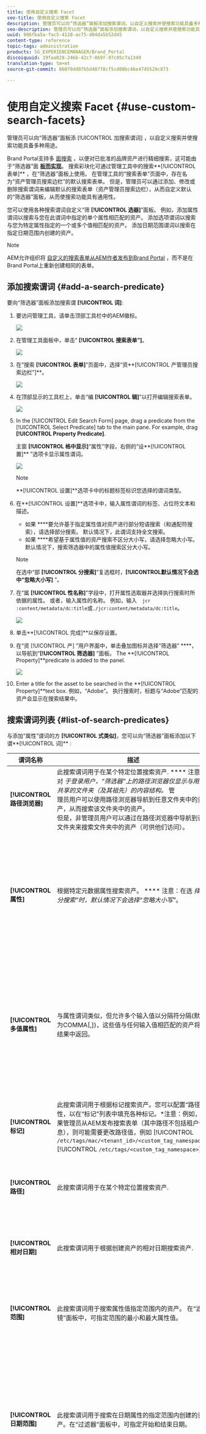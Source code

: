 ```yaml
---
title: 使用自定义搜索 Facet
seo-title: 使用自定义搜索 Facet
description: 管理员可以向“筛选器”面板添加搜索谓词，以自定义搜索并使搜索功能具备多种用途。
seo-description: 管理员可以向“筛选器”面板添加搜索谓词，以自定义搜索并使搜索功能具备多种用途。
uuid: 986fba5a-fac5-4128-ac75-d04da5b52d45
content-type: reference
topic-tags: administration
products: SG_EXPERIENCEMANAGER/Brand_Portal
discoiquuid: 19faa028-246b-42c7-869f-97c95c7a1349
translation-type: tm+mt
source-git-commit: 86078dd07b5d487f8cf5cd08bc46e4745529c873

---
```



# 使用自定义搜索 Facet {#use-custom-search-facets}

管理员可以向“筛选器”面板添 [!UICONTROL 加搜索谓词] ，以自定义搜索并使搜索功能具备多种用途。

Brand Portal支持多 [面搜索](../using/brand-portal-searching.md#search-using-facets-in-filters-panel) ，以便对已批准的品牌资产进行精细搜索，这可能由于“筛选器”面 [**板而实现&#x200B;**](../using/brand-portal-searching.md#search-using-facets-in-filters-panel)。 搜索彩块化可通过管理工具中的搜索**[!UICONTROL &#x200B;表单]** ，在“筛选器”面板上使用。 在管理工具的“搜索表单”页面中，存在名为“资产管理员搜索边栏”的默认搜索表单。 但是，管理员可以通过添加、修改或删除搜索谓词来编辑默认的搜索表单（资产管理员搜索边栏），从而自定义默认的“筛选器”面板，从而使搜索功能具有通用性。

您可以使用各种搜索谓词自定义“筛 **[!UICONTROL 选器]**”面板。 例如，添加属性谓词以搜索与您在此谓词中指定的单个属性相匹配的资产。 添加选项谓词以搜索与您为特定属性指定的一个或多个值相匹配的资产。 添加日期范围谓词以搜索在指定日期范围内创建的资产。

>[!NOTE]
>
>AEM允许组织将 [自定义的搜索表单从AEM作者发布到Brand Portal](../using/publish-schema-search-facets-presets.md#publish-search-facets-to-brand-portal) ，而不是在Brand Portal上重新创建相同的表单。

## 添加搜索谓词 {#add-a-search-predicate}

要向“筛选器”面板添加搜索谓 **[!UICONTROL 词]**:

1. 要访问管理工具，请单击顶部工具栏中的AEM徽标。

   ![](assets/aemlogo.png)

1. 在管理工具面板中，单击“ **[!UICONTROL 搜索表单”]**。

   ![](assets/navigation-panel-1.png)

1. 在“搜索 **[!UICONTROL 表单]**”页面中，选择“资**[!UICONTROL &#x200B;产管理员搜索边栏”]**。

   ![](assets/search-forms-page.png)

1. 在顶部显示的工具栏上，单击“编 **[!UICONTROL 辑]**”以打开编辑搜索表单。

   ![](assets/edit-search-form-1.png)

1. In the [!UICONTROL Edit Search Form] page, drag a predicate from the [!UICONTROL Select Predicate] tab to the main pane. For example, drag **[!UICONTROL Property Predicate]**.

   主窗 **[!UICONTROL 格中显示]**“属性”字段，右侧的“设**[!UICONTROL &#x200B;置]** ”选项卡显示属性谓词。

   ![](assets/partial-prop-predicate.png)

   >[!NOTE]
   >
   >**[!UICONTROL 设置]**选项卡中的标题标签标识您选择的谓词类型。

1. 在&#x200B;**[!UICONTROL 设置]**选项卡中，输入属性谓词的标签、占位符文本和描述。

   * 如果 ****要允许基于指定属性值对资产进行部分短语搜索（和通配符搜索），请选择部分搜索。 默认情况下，此谓词支持全文搜索。
   * 如果 ****希望基于属性值的资产搜索不区分大小写，请选择忽略大小写。 默认情况下，搜索筛选器中的属性值搜索区分大小写。
   >[!NOTE]
   >
   >在选中“部 **[!UICONTROL 分搜索]**”复选框时，**[!UICONTROL &#x200B;默认情况下会选中“忽略大小写]** ”。

1. 在“属 **[!UICONTROL 性名称]**”字段中，打开属性选取器并选择执行搜索时所依据的属性。 或者，输入属性的名称。 例如，输入`  jcr :content/metadata/dc:title`或`./jcr:content/metadata/dc:title`。

   ![](assets/title-prop.png)

1. 单击&#x200B;**[!UICONTROL 完成]**以保存设置。
1. 在“资 [!UICONTROL 产] ”用户界面中，单击叠加图标并选择“筛选器” ****，以导航到“**[!UICONTROL &#x200B;筛选器]** ”面板。 The **[!UICONTROL Property]**predicate is added to the panel.

   ![](assets/property-filter-panel.png)

1. Enter a title for the asset to be searched in the **[!UICONTROL Property]**text box. 例如，“Adobe”。 执行搜索时，标题与“Adobe”匹配的资产会显示在搜索结果中。

## 搜索谓词列表 {#list-of-search-predicates}

与添加“属性”谓词的方 **[!UICONTROL 式类似]**，您可以向“筛选器”面板添加以下谓**[!UICONTROL &#x200B;词]** :

| **谓词名称** | **描述** | **属性** |
|-------|-------|----------|
| **[!UICONTROL 路径浏览器]** | 此搜索谓词用于在某个特定位置搜索资产. **** 注意：对 *于登录用户，“筛选器”上的路径浏览器仅显示与用户共享的文件夹（及其祖先）的内容结构。* 管 <br> 理员用户可以使用路径浏览器导航到任意文件夹中的资产，从而搜索该文件夹中的资产。 <br> 但是，非管理员用户可以通过在路径浏览器中导航到该文件夹来搜索文件夹中的资产（可供他们访问）。 | <ul><li>字段标签</li><li>路径</li><li>描述</li></ul> |
| **[!UICONTROL 属性]** | 根据特定元数据属性搜索资产。 **** 注意：在选 *择“部分搜索”时，默认情况下会选择“忽略大小写”*。 | <ul><li>字段标签</li><li>占位符</li><li>属性名称</li><li>部分搜索</li><li>忽略大小写</li><li> 描述</li></ul> |
| **[!UICONTROL 多值属性]** | 与属性谓词类似，但允许多个输入值以分隔符分隔(默认为COMMA[,])，这些值与任何输入值相匹配的资产将在结果中返回。 | <ul><li>字段标签</li><li>占位符</li><li>属性名称</li><li>分隔符支持</li><li>忽略大小写</li><li>描述</li></ul> |
| **[!UICONTROL 标记]** | 此搜索谓词用于根据标记搜索资产。您可以配置“路径”属性，以在“标记”列表中填充各种标记。*注意：例如，如果管理员从AEM发布搜索表单（其中路径不包括租户信息），则可能需要更改路径值，例如 [!UICONTROL `/etc/tags/mac/<tenant_id>/<custom_tag_namespace>`][!UICONTROL `/etc/tags/<custom_tag_namespace>`]。 | <ul><li>字段标签</li><li>属性名称</li><li>路径</li><li>描述</li></ul> |
| **[!UICONTROL 路径]** | 此搜索谓词用于在某个特定位置搜索资产. | <ul><li>字段标签</li><li>路径</li><li>描述</li></ul> |  |
| **[!UICONTROL 相对日期]** | 此搜索谓词用于根据创建资产的相对日期搜索资产. | <ul><li>字段标签</li><li>属性名称</li><li>相对日期</li></ul> |
| **[!UICONTROL 范围]** | 此搜索谓词用于搜索属性值指定范围内的资产。 在“滤镜”面板中，可指定范围的最小和最大属性值。 | <ul><li>字段标签</li><li>属性名称</li><li>描述</li></ul> |
| **[!UICONTROL 日期范围]** | 此搜索谓词用于搜索在日期属性的指定范围内创建的资产。在“过滤器”面板中，可指定开始和结束日期。 | <ul><li>字段标签</li><li>占位符</li><li>属性名称</li><li>范围文本（始于）</li><li>范围文本（止于）</li><li>描述</li></ul> |
| **[!UICONTROL 日期]** | 此搜索谓词用于根据日期属性进行基于滑块的资产搜索。 | <ul><li>字段标签</li><li>属性名称</li><li>描述</li></ul> |
| **[!UICONTROL 文件大小]** | 此搜索谓词用于根据资产的大小搜索资产. | <ul><li>字段标签</li><li>属性名称</li><li>路径</li><li>描述</li></ul> |
| **[!UICONTROL 上次修改的资源]** | 此搜索谓词用于根据上次修改日期搜索资产。 | <ul><li>字段标签</li><li>属性名称</li><li>描述</li></ul> |
| **[!UICONTROL 批准状态]** | 此搜索谓词用于根据批准元数据属性搜索资产。 默认属性名称 **为dam:status**。 | <ul><li>字段标签</li><li>属性名称</li><li>描述</li></ul> |
| **[!UICONTROL 签出状态]** | 此搜索谓词用于根据从AEM资产发布资产时资产的注销状态搜索资产。 | <ul><li>字段标签</li><li>属性名称</li><li>描述</li></ul> |
| **[!UICONTROL 签出方]** | 此搜索谓词用于根据已注销资产的用户搜索资产。 | <ul><li>字段标签</li><li>属性名称</li><li>描述</li></ul> |
| **[!UICONTROL 到期状态]** | 此搜索谓词用于根据到期状态搜索资产。 | <ul><li>字段标签</li><li>属性名称</li><li>描述</li></ul> |
| **[!UICONTROL 集合成员]** | 此搜索谓词用于根据资产是否是集合的一部分来搜索资产。 | 描述 |
| **[!UICONTROL 隐藏]** | 此谓词未对最终用户显式可见，它用于任何隐藏约束，通常用于将搜索结果类型限制 **为dam:Asset**。 | <ul><li>字段标签</li><li>属性名称</li><li>描述</li></ul> |

>[!NOTE]
>
>请勿使用“选 **[!UICONTROL 项谓词]**”、“发布状**[!UICONTROL &#x200B;态谓词”和“评级谓词]******”，因为这些谓词在Brand Portal中不起作用。

## 删除搜索谓词 {#delete-a-search-predicate}

要删除搜索谓词，请执行以下步骤：

1. 单击Adobe徽标以访问管理工具。

   ![](assets/aemlogo.png)

1. 在管理工具面板中，单击“ **[!UICONTROL 搜索表单”]**。

   ![](assets/navigation-panel-2.png)

1. 在“搜索 **[!UICONTROL 表单]**”页面中，选择“资**[!UICONTROL &#x200B;产管理员搜索边栏”]**。

   ![](assets/search-forms-page.png)

1. 在顶部显示的工具栏上，单击“编 **[!UICONTROL 辑]**”以打开编辑搜索表单。

   ![](assets/edit-search-form-2.png)

1. 在“编 [!UICONTROL 辑搜索表单] ”页面的主窗格中，选择要删除的谓词。 For example, select **[!UICONTROL Property Predicate]**.

   右侧 **[!UICONTROL 的“设置]**”选项卡显示属性谓词字段。

1. 要删除属性谓词，请单击素材箱图标。 在“删 **[!UICONTROL 除字段]**”对话框中，单击“**[!UICONTROL &#x200B;删除]** ”以确认删除操作。

   属性 **[!UICONTROL 谓词字段将从主窗格中删除]**，并且设置选**[!UICONTROL &#x200B;项卡变]** 为空。

   ![](assets/search-form-delete-predicate.png)

1. 要保存更改，请单击工 **[!UICONTROL 具栏中]**的完成。
1. 在“资 **[!UICONTROL 产]**”用户界面中，单击叠加图标并选择“筛选器”**** ，以导航到“ **[!UICONTROL 筛选器]**”面板。 The**[!UICONTROL  Property]** predicate is removed from the panel.

   ![](assets/property-predicate-removed.png)
